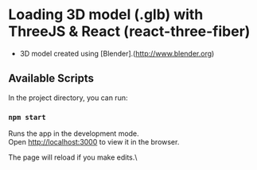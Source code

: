 # Loading 3D model (.glb) with ThreeJS & React (react-three-fiber)

- 3D model created using [Blender].(http://www.blender.org)

## Available Scripts

In the project directory, you can run:

### `npm start`

Runs the app in the development mode.\
Open [http://localhost:3000](http://localhost:3000) to view it in the browser.

The page will reload if you make edits.\
